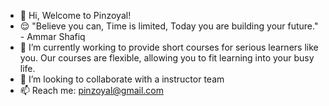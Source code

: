 - 👋 Hi, Welcome to Pinzoyal!
- 😌 "Believe you can, Time is limited, Today you are building your future." - Ammar Shafiq
- 🌱 I’m currently working to provide short courses for serious learners like you. Our courses are flexible, allowing you to fit learning into your busy life.
- 👀 I’m looking to collaborate with a instructor  team
- 📫 Reach me: pinzoyal@gmail.com

<!---
pinzoyal/pinzoyal is a ✨ special ✨ repository because its `README.md` (this file) appears on your GitHub profile.
You can click the Preview link to take a look at your changes.
--->

